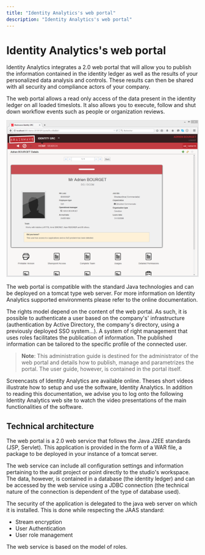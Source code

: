 ```yaml
---
title: "Identity Analytics's web portal"
description: "Identity Analytics's web portal"
---
```


# Identity Analytics's web portal

Identity Analytics integrates a 2.0 web portal that will allow you to publish the information contained in the identity ledger as well as the results of your personalized data analysis and controls. These results can then be shared with all security and compliance actors of your company.  

The web portal allows a read only access of the data present in the identity ledger on all loaded timeslots. It also allows you to execute, follow and shut down workflow events such as people or organization reviews.  

![Web portal](../images/webportal-detailPage.png "Web portal")  

The web portal is compatible with the standard Java technologies and can be deployed on a tomcat type web server. For more information on Identity Analytics supported environments please refer to the online documentation.  

The rights model depend on the content of the web portal. As such, it is possible to authenticate a user based on the company's' infrastructure (authentication by Active Directory, the company's directory, using a previously deployed SSO system...). A system of right management that uses roles facilitates the publication of information. The published information can be tailored to the specific profile of the connected user.  

> **Note**: This administration guide is destined for the administrator of the web portal and details how to publish, manage and parametrizes the portal. The user guide, however, is contained in the portal itself.  

Screencasts of Identity Analytics are available online. Theses short videos illustrate how to setup and use the software, Identity Analytics. In addition to reading this documentation, we advise you to log onto the following Identity Analytics web site to watch the video presentations of the main functionalities of the software.  

## Technical architecture

The web portal is a 2.0 web service that follows the Java J2EE standards (JSP, Servlet). This application is provided in the form of a WAR file, a package to be deployed in your instance of a tomcat server.  

The web service can include all configuration settings and information pertaining to the audit project or point directly to the studio's workspace. The data, however, is contained in a database (the identity ledger) and can be accessed by the web service using a JDBC connection (the technical nature of the connection is dependent of the type of database used).  

The security of the application is delegated to the java web server on which it is installed. This is done while respecting the JAAS standard:  

- Stream encryption
- User Authentication
- User role management  

The web service is based on the model of roles.  
